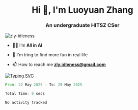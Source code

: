 <h1 align="center">Hi 👋, I'm Luoyuan Zhang</h1>

<h3 align="center">An undergraduate HITSZ CSer</h3>

<p align="left"> <img src="https://komarev.com/ghpvc/?username=zly-idleness&label=Profile%20views&color=0e75b6&style=flat" alt="zly-idleness" /> </p>


- 👨‍💻 I’m **All in AI**

- 🌱 I'm tring to find more fun in real life

- 📫 How to reach me **zly.idleness@gmail.com**



[![Typing SVG](https://readme-typing-svg.herokuapp.com?font=Fira+Code&pause=1000&width=435&lines=I+Maybe+Slow)](https://git.io/typing-svg)


<!--START_SECTION:waka-->

```rust
From: 22 May 2025 - To: 29 May 2025

Total Time: 0 secs

No activity tracked
```

<!--END_SECTION:waka-->


